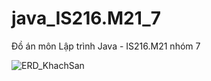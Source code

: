 # java_IS216.M21_7
Đồ án môn Lập trình Java - IS216.M21 nhóm 7

![ERD_KhachSan](https://user-images.githubusercontent.com/75101819/161998021-3e5aab12-15b0-4ae2-b67b-4fc07e8f0a86.png)
